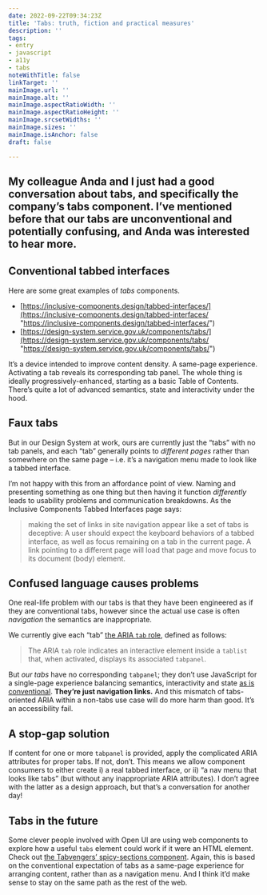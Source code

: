 ```yaml
---
date: 2022-09-22T09:34:23Z
title: 'Tabs: truth, fiction and practical measures'
description: ''
tags:
- entry
- javascript
- a11y
- tabs
noteWithTitle: false
linkTarget: ''
mainImage.url: ''
mainImage.alt: ''
mainImage.aspectRatioWidth: ''
mainImage.aspectRatioHeight: ''
mainImage.srcsetWidths: ''
mainImage.sizes: ''
mainImage.isAnchor: false
draft: false

---
```

My colleague Anda and I just had a good conversation about tabs, and specifically the company’s tabs component. I’ve mentioned before that our tabs are unconventional and potentially confusing, and Anda was interested to hear more.
---

## Conventional tabbed interfaces

Here are some great examples of _tabs_ components.

* [https://inclusive-components.design/tabbed-interfaces/](https://inclusive-components.design/tabbed-interfaces/ "https://inclusive-components.design/tabbed-interfaces/")
* [https://design-system.service.gov.uk/components/tabs/](https://design-system.service.gov.uk/components/tabs/ "https://design-system.service.gov.uk/components/tabs/")

It’s a device intended to improve content density. A same-page experience. Activating a tab reveals its corresponding tab panel. The whole thing is ideally progressively-enhanced, starting as a basic Table of Contents. There’s quite a lot of advanced semantics, state and interactivity under the hood.

## Faux tabs

But in our Design System at work, ours are currently just the “tabs” with no tab panels, and each “tab” generally points to _different pages_ rather than somewhere on the same page – i.e. it’s a navigation menu made to look like a tabbed interface. 

I’m not happy with this from an affordance point of view. Naming and presenting something as one thing but then having it function _differently_ leads to usability problems and communication breakdowns. As the Inclusive Components Tabbed Interfaces page says:

> making the set of links in site navigation appear like a set of tabs is deceptive: A user should expect the keyboard behaviors of a tabbed interface, as well as focus remaining on a tab in the current page. A link pointing to a different page will load that page and move focus to its document (body) element.

## Confused language causes problems

One real-life problem with our tabs is that they have been engineered as if they are conventional tabs, however since the actual use case is often _navigation_ the semantics are inappropriate. 

We currently give each “tab” [the ARIA `tab` role](https://developer.mozilla.org/en-US/docs/Web/Accessibility/ARIA/Roles/tab_role), defined as follows:

> The ARIA `tab` role indicates an interactive element inside a `tablist` that, when activated, displays its associated `tabpanel`.

But _our tabs_ have no corresponding `tabpanel`; they don’t use JavaScript for a single-page experience balancing semantics, interactivity and state [as is conventional](https://developer.mozilla.org/en-US/docs/Web/Accessibility/ARIA/Roles/tab_role#required_javascript_features). **They’re just navigation links.** And this mismatch of tabs-oriented ARIA within a non-tabs use case will do more harm than good. It’s an accessibility fail.

## A stop-gap solution

If content for one or more `tabpanel` is provided, apply the complicated ARIA attributes for proper tabs. If not, don’t. This means we allow component consumers to either create i) a real tabbed interface, or ii) “a nav menu that looks like tabs” (but without any inappropriate ARIA attributes). I don’t agree with the latter as a design approach, but that’s a conversation for another day!

## Tabs in the future

Some clever people involved with Open UI are using web components to explore how a useful `tabs` element could work if it were an HTML element. Check out [the Tabvengers’ spicy-sections component](https://github.com/tabvengers/spicy-sections. ). Again, this is based on the conventional expectation of tabs as a same-page experience for arranging content, rather than as a navigation menu. And I think it’d make sense to stay on the same path as the rest of the web.
